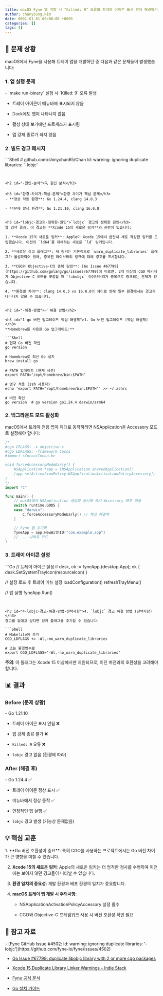 ```yaml
---
title: macOS Fyne 앱 개발 시 "Killed: 9" 오류와 트레이 아이콘 표시 문제 해결하기
author: chanyoung.kim
date: 0001-01-01 00:00:00 +0000
categories: []
tags: []
---
```



<h2 id="-문제-상황">🚨 문제 상황</h2>
macOS에서 Fyne을 사용해 트레이 앱을 개발하던 중 다음과 같은 문제들이 발생했습니다:


<h3 id="1-앱-실행-문제">1. 앱 실행 문제</h3>
- `make run-binary` 실행 시 `Killed: 9` 오류 발생

- 트레이 아이콘이 메뉴바에 표시되지 않음

- Dock에도 앱이 나타나지 않음

- 활성 상태 보기에만 프로세스가 표시됨

- 앱 강제 종료가 되지 않음


<h3 id="2-빌드-경고-메시지">2. 빌드 경고 메시지</h3>
```Shell
# github.com/shinychan95/Chan
ld: warning: ignoring duplicate libraries: '-lobjc'

```


<h2 id="-원인-분석">🔍 원인 분석</h2>

<h3 id="환경-차이가-핵심-문제">환경 차이가 핵심 문제</h3>
- **정상 작동 환경**: Go 1.24.4, clang 14.0.3

- **문제 발생 환경**: Go 1.21.10, clang 16.0.0


<h3 id="lobjc-경고의-정확한-원인">`lobjc` 경고의 정확한 원인</h3>
웹 검색 결과, 이 경고는 **Xcode 15의 새로운 링커**와 관련이 있습니다:

1. **Xcode 15의 새로운 링커**: Apple이 Xcode 15에서 완전히 새로 작성한 링커를 도입했습니다. 이전의 `ld64`를 대체하는 새로운 `ld` 링커입니다.

2. **새로운 경고 플래그**: 새 링커는 기본적으로 `warn_duplicate_libraries` 플래그가 활성화되어 있어, 중복된 라이브러리 링크에 대해 경고를 표시합니다.

3. **CGO와 Objective-C의 중복 링킹**: [Go Issue #67799](https://github.com/golang/go/issues/67799)에 따르면, 2개 이상의 CGO 패키지가 Objective-C 코드를 포함할 때 `libobjc` 라이브러리가 중복으로 링크되는 문제가 있습니다.

4. **환경별 차이**: clang 14.0.3 vs 16.0.0의 차이로 인해 일부 환경에서는 경고가 나타나지 않을 수 있습니다.


<h2 id="-해결-방법">✅ 해결 방법</h2>

<h3 id="1-go-버전-업그레이드-핵심-해결책">1. Go 버전 업그레이드 (핵심 해결책)</h3>
**Homebrew를 사용한 Go 업그레이드:**

```Shell
# 현재 Go 버전 확인
go version

# Homebrew로 최신 Go 설치
brew install go

# PATH 업데이트 (현재 세션)
export PATH="/opt/homebrew/bin:$PATH"

# 영구 적용 (zsh 사용자)
echo 'export PATH="/opt/homebrew/bin:$PATH"' >> ~/.zshrc

# 버전 확인
go version  # go version go1.24.4 darwin/arm64

```


<h3 id="2-백그라운드-모드-활성화">2. 백그라운드 모드 활성화</h3>
macOS에서 트레이 전용 앱이 제대로 동작하려면 NSApplication을 Accessory 모드로 설정해야 합니다:

```Go
/*
#cgo CFLAGS: -x objective-c
#cgo LDFLAGS: -framework Cocoa
#import <Cocoa/Cocoa.h>

void forceAccessoryModeEarly() {
    NSApplication *app = [NSApplication sharedApplication];
    [app setActivationPolicy:NSApplicationActivationPolicyAccessory];
}
*/
import "C"

func main() {
    // macOS에서 NSApplication 생성과 동시에 즉시 Accessory 모드 적용
    switch runtime.GOOS {
    case "darwin":
        C.forceAccessoryModeEarly() // 핵심 해결책
    }

    // Fyne 앱 초기화
    fyneApp = app.NewWithID("com.example.app")
    // ... 나머지 코드
}

```


<h3 id="3-트레이-아이콘-설정">3. 트레이 아이콘 설정</h3>
```Go
// 트레이 아이콘 설정
if desk, ok := fyneApp.(desktop.App); ok {
    desk.SetSystemTrayIcon(resourceIcon)
}

// 설정 로드 후 트레이 메뉴 설정
loadConfiguration()
refreshTrayMenu()

// 앱 실행
fyneApp.Run()

```


<h3 id="4-lobjc-경고-해결-방법-선택사항">4. `lobjc` 경고 해결 방법 (선택사항)</h3>
경고를 없애고 싶다면 링커 플래그를 추가할 수 있습니다:

```Shell
# Makefile에 추가
CGO_LDFLAGS += -Wl,-no_warn_duplicate_libraries

# 또는 환경변수로
export CGO_LDFLAGS="-Wl,-no_warn_duplicate_libraries"

```

**주의**: 이 플래그는 Xcode 15 이상에서만 지원되므로, 이전 버전과의 호환성을 고려해야 합니다.


<h2 id="-결과">📊 결과</h2>

<h3 id="before-문제-상황">Before (문제 상황)</h3>
- Go 1.21.10

- 트레이 아이콘 표시 안됨 ❌

- 앱 강제 종료 불가 ❌

- `Killed: 9` 오류 ❌

- `lobjc` 경고 없음 (환경에 따라)


<h3 id="after-해결-후">After (해결 후)</h3>
- Go 1.24.4 ✅

- 트레이 아이콘 정상 표시 ✅

- 메뉴바에서 정상 동작 ✅

- 안정적인 앱 실행 ✅

- `lobjc` 경고 발생 (기능상 문제없음)


<h2 id="-핵심-교훈">💡 핵심 교훈</h2>
1. **Go 버전 호환성이 중요**: 특히 CGO를 사용하는 프로젝트에서는 Go 버전 차이가 큰 영향을 미칠 수 있습니다.

2. **Xcode 15의 새로운 링커**: Apple의 새로운 링커는 더 엄격한 검사를 수행하여 이전에는 보이지 않던 경고들이 나타날 수 있습니다.

3. **환경 일치의 중요성**: 개발 환경과 배포 환경의 일치가 중요합니다.

4. **macOS 트레이 앱 개발 시 주의사항**:

   - NSApplicationActivationPolicyAccessory 설정 필수

   - CGO와 Objective-C 프레임워크 사용 시 버전 호환성 확인 필요


<h2 id="-참고-자료">🔗 참고 자료</h2>
- [Fyne GitHub Issue #4502: ld: warning: ignoring duplicate libraries: '-lobjc'](https://github.com/fyne-io/fyne/issues/4502)

- [Go Issue #67799: duplicate libobjc library with 2 or more cgo packages](https://github.com/golang/go/issues/67799)

- [Xcode 15 Duplicate Library Linker Warnings - Indie Stack](https://indiestack.com/2023/10/xcode-15-duplicate-library-linker-warnings/)

- [Fyne 공식 문서](https://fyne.io/)

- [Go 설치 가이드](https://golang.org/doc/install)

